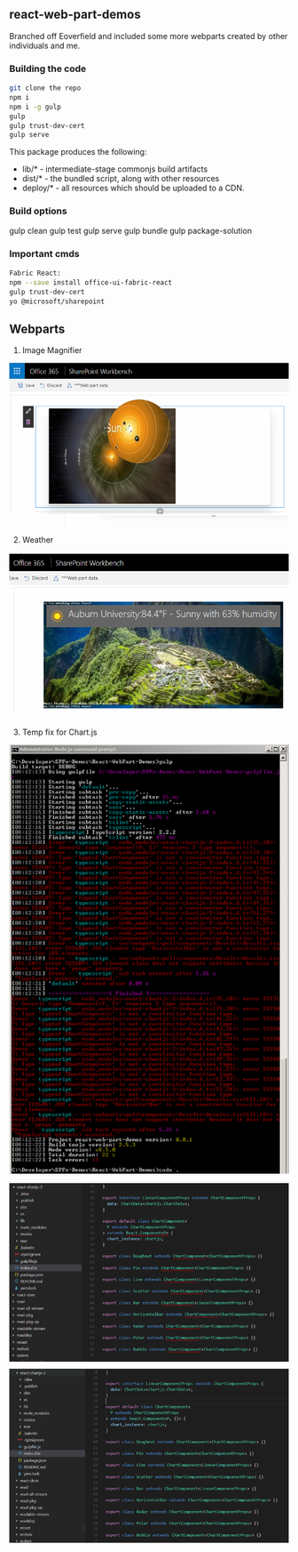 ## react-web-part-demos

Branched off Eoverfield and included some more webparts created by other individuals and me.

### Building the code

```bash
git clone the repo
npm i
npm i -g gulp
gulp
gulp trust-dev-cert
gulp serve
```

This package produces the following:

* lib/* - intermediate-stage commonjs build artifacts
* dist/* - the bundled script, along with other resources
* deploy/* - all resources which should be uploaded to a CDN.

### Build options

gulp clean
gulp test
gulp serve
gulp bundle
gulp package-solution

### Important cmds

```bash
Fabric React:
npm --save install office-ui-fabric-react
gulp trust-dev-cert
yo @microsoft/sharepoint
```

## Webparts ##

1) Image Magnifier

![Image Magnifier](https://raw.githubusercontent.com/CodeHeight/TypeScript-Examples/master/images/solarsystem.png)

2) Weather

![Weather](https://raw.githubusercontent.com/CodeHeight/TypeScript-Examples/master/images/weather.png)

3) Temp fix for Chart.js

![Chart cmd Error](https://raw.githubusercontent.com/CodeHeight/TypeScript-Examples/master/images/cmd00.png)

![Chart Error](https://raw.githubusercontent.com/CodeHeight/TypeScript-Examples/master/images/chartjs.png)

